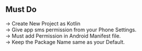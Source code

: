 ## Must Do ##
-> Create New Project as Kotlin<br />
-> Give app sms permission from your Phone Settings.<br />
-> Must add Permission in Android Manifest file.<br />
-> Keep the Package Name same as your Default.
